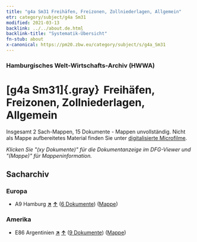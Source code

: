 ```yaml
---
title: "g4a Sm31 Freihäfen, Freizonen, Zollniederlagen, Allgemein"
etr: category/subject/g4a Sm31
modified: 2021-03-13
backlink: ../../about.de.html
backlink-title: "Systematik-Übersicht"
fn-stub: about
x-canonical: https://pm20.zbw.eu/category/subject/s/g4a_Sm31
---
```


### Hamburgisches Welt-Wirtschafts-Archiv (HWWA)
# [g4a Sm31]{.gray}&#8201; Freihäfen, Freizonen, Zollniederlagen, Allgemein&#160; 




Insgesamt 2 Sach-Mappen, 15 Dokumente - Mappen unvollständig.
Nicht als Mappe aufbereitetes Material finden Sie unter [digitalisierte Microfilme](/film/h1_sh.de.html).

_Klicken Sie "(xy Dokumente)" für die Dokumentanzeige im DFG-Viewer und "(Mappe)" für Mappeninformation._

## Sacharchiv




### Europa

- A9 Hamburg [**&nearr;**](../../../geo/i/140905/about.de.html "Hamburg (alle Mappen)") [**&uarr;**](../../../geo/about.de.html#A9 "Ländersystematik") (<a href="https://pm20.zbw.eu/dfgview/sh/140905,144557" title="über: Hamburg : Freihäfen, Freizonen, Zollniederlagen, Allgemein" target="_blank">6 Dokumente</a>) ([Mappe](../../../../folder/sh/1409xx/140905/1445xx/144557/about.de.html))

### Amerika

- E86 Argentinien [**&nearr;**](../../../geo/i/141692/about.de.html "Argentinien (alle Mappen)") [**&uarr;**](../../../geo/about.de.html#E86 "Ländersystematik") (<a href="https://pm20.zbw.eu/dfgview/sh/141692,144557" title="über: Argentinien : Freihäfen, Freizonen, Zollniederlagen, Allgemein" target="_blank">9 Dokumente</a>) ([Mappe](../../../../folder/sh/1416xx/141692/1445xx/144557/about.de.html))


